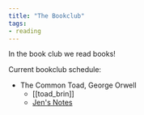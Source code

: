 ```yaml
---
title: "The Bookclub"
tags:
- reading
---
```


In the book club we read books!

Current bookclub schedule:
- The Common Toad, George Orwell
	- [[toad_brin]]
    - [Jen's Notes](notes/bookclub/toad_jen.md)